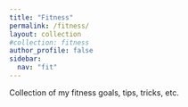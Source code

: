 ```yaml
---
title: "Fitness"
permalink: /fitness/
layout: collection
#collection: fitness
author_profile: false
sidebar:
  nav: "fit"
---
```


Collection of my fitness goals, tips, tricks, etc.
